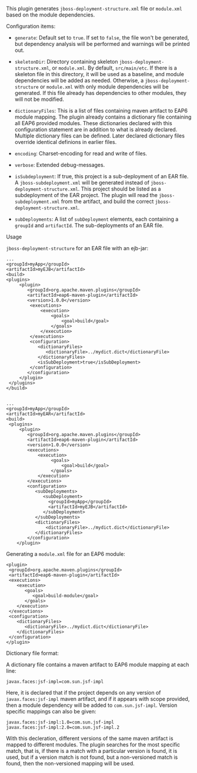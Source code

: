 This plugin generates `jboss-deployment-structure.xml` file or
`module.xml` based on the module dependencies.

Configuration items:

 - `generate`: Default set to `true`. If set to
   `false`, the file won't be generated, but dependency analysis will be
   performed and warnings will be printed out.

 - `skeletonDir`: Directory containing skeleton
   `jboss-deployment-structure.xml`, or `module.xml`. By default,
   `src/main/etc`. If there is a skeleton file in this
   directory, it will be used as a baseline, and module dependencies
   will be added as needed. Otherwise, a `jboss-deployment-structure` or
   `module.xml` with only module dependencies will be generated. If this
   file already has dependencies to other modules, they will not be
   modified.

 - `dictionaryFiles`: This is a list of files containing maven
   artifact to EAP6 module mapping. The plugin already contains a
   dictionary file containing all EAP6 provided modules. These
   dictionaries declared with this configuration statement are in
   addition to what is already declared. Multiple dictionary files can
   be defined. Later declared dictionary files override identical
   definions in earlier files.

 - `encoding`: Charset-encoding for read and write of files.

 - `verbose`: Extended debug-messages.

 - `isSubdeployment`: If true, this project is a sub-deployment of an
   EAR file. A `jboss-subdeployment.xml` will be generated instead of
   `jboss-deployment-structure.xml`. This project should be listed as a
   subdeployment of the EAR project. The plugin will read the
   `jboss-subdeployment.xml` from the artifact, and build the correct
   `jboss-deployment-structure.xml`.

 - `subDeployments`: A list of `subDeployment` elements, each containing a
   `groupId` and `artifactId`. The sub-deployments of an EAR file.


Usage

`jboss-deployment-structure` for an EAR file with an ejb-jar:

    ...
    <groupId>myApp</groupId>
    <artifactId>myEJB</artifactId>
    <build>
    <plugins>
         <plugin>
            <groupId>org.apache.maven.plugins</groupId>
            <artifactId>eap6-maven-plugin</artifactId>
            <version>1.0.0</version>
             <executions>
                 <execution>
                     <goals>
                         <goal>build</goal>
                     </goals>
                 </execution>
             </executions>
             <configuration>
                <dictionaryFiles>
                   <dictionaryFile>../mydict.dict</dictionaryFile>
                </dictionaryFiles>
                <isSubDeployment>true</isSubDeployment>
             </configuration>
            </configuration>
         </plugin>
     </plugins>
    </build>


    ...
    <groupId>myApp</groupId>
    <artifactId>myEAR</artifactId>
    <build>
     <plugins>
         <plugin>
            <groupId>org.apache.maven.plugins</groupId>
            <artifactId>eap6-maven-plugin</artifactId>
            <version>1.0.0</version>
            <executions>
                <execution>
                     <goals>
                         <goal>build</goal>
                     </goals>
                </execution>
            </executions>
            <configuration>
               <subDeployments>
                  <subDeployment>
                    <groupId>myApp</groupId>
                    <artifactId>myEJB</artifactId>
                  </subDeployment>
               </subDeployments>
               <dictionaryFiles>
                   <dictionaryFile>../mydict.dict</dictionaryFile>
               </dictionaryFiles>
            </configuration>
        </plugin>

Generating a `module.xml` file for an EAP6 module:

    <plugin>
     <groupId>org.apache.maven.plugins</groupId>
     <artifactId>eap6-maven-plugin</artifactId>
     <executions>
        <execution>
           <goals>
              <goal>build-module</goal>
           </goals>
        </execution>
     </executions>
     <configuration>
        <dictionaryFiles>
           <dictionaryFile>../mydict.dict</dictionaryFile>
        </dictionaryFiles>
     </configuration>
    </plugin>


Dictionary file format:

A dictionary file contains a maven artifact to EAP6 module mapping at
each line:

    javax.faces:jsf-impl=com.sun.jsf-impl

Here, it is declared that if the project depends on any version of
`javax.faces:jsf-impl` maven artifact, and if it appears with scope
provided, then a module dependency will be added to
`com.sun.jsf-impl`. Version specific mappings can also be given:

    javax.faces:jsf-impl:1.0=com.sun.jsf-impl
    javax.faces:jsf-impl:2.0=com.sun.jsf-impl.2

With this decleration, different versions of the same maven
artifact is mapped to different modules. The plugin searches for
the most specific match, that is, if there is a match with a
particular version is found, it is used, but if a version match is
not found, but a non-versioned match is found, then the
non-versioned mapping will be used.

